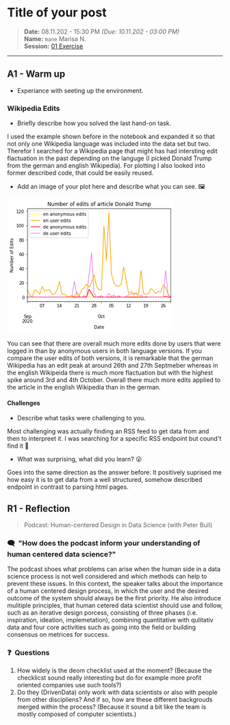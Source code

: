 # Title of your post
> **Date:** 08.11.202 - 15:30 PM *(Due: 10.11.202 - 03:00 PM)*  
> **Name:** `mane` Marisa N.  
> **Session:** [01 Exercise](01_exercise)   
----

## A1 - Warm up

* Experiance with seeting up the environment.

### Wikipedia Edits

* Briefly describe how you solved the last hand-on task.

I used the example shown before in the notebook and expanded it so that not only one Wikipedia language was included into the data set but two. Therefor I searched for a Wikipedia page that might has had intersting edit flactuation in the past depending on the languge (I picked Donald Trump from the german and english Wikipedia). For plotting I also looked into former described code, that could be easily reused.

* Add an image of your plot here and describe what you can see. 🖼️ 


![](graph.png)

You can see that there are overall much more edits done by users that were logged in than by anonymous users in both language versions. If you compare the user edits of both versions, it is remarkable that the german Wikipedia has an edit peak at around  26th and 27th Septmeber whereas in the english Wikipeida there is much more flactuation but with the highest spike around 3rd and 4th October. Overall there much more edits applied to the article in the english Wikipedia than in the german.

#### Challenges
* Describe what tasks were challenging to you.

Most challenging was actually finding an RSS feed to get data from and then to interpreet it. I was searching for a specific RSS endpoint but cound't find it :slightly_frowning_face:

* What was surprising, what did you learn? 😮 

Goes into the same direction as the answer before: It positively suprised me how easy it is to get data from a well structured, somehow described endpoint in contrast to parsing html pages.


## R1 - Reflection
> Podcast: Human-centered Design in Data Science (with Peter Bull)


### 🗨️&nbsp; "How does the podcast inform your understanding of human centered data science?"  

The podcast shoes what problems can arise when the human side in a data science process is not well considered and which methods can help to prevent these issues. In this context, the speaker talks about the importance of a human centered design process, in which the user and the desired outcome of the system should always be the first priority. He also introduce mulitiple principles, that human cetered data scientist should use and follow, such as an iterative design porcess, consisting of three phases (i.e. inspiration, ideation, implemetation), combining quantitative with qulitativ data and four core activities such as going into the field or building consensus on metrices for success. 



### ❓&nbsp; Questions 
1. How widely is the deom checklist used at the moment? (Because the checklicst sound really interesting but do for example more profit oriented companies use such tools?)
1. Do they (DrivenData) only work with data scientists or also with people from other discipliens? And if so, how are these different backgrouds merged within the process? (Because it sound a bit like the team is mostly composed of computer scientists.)
